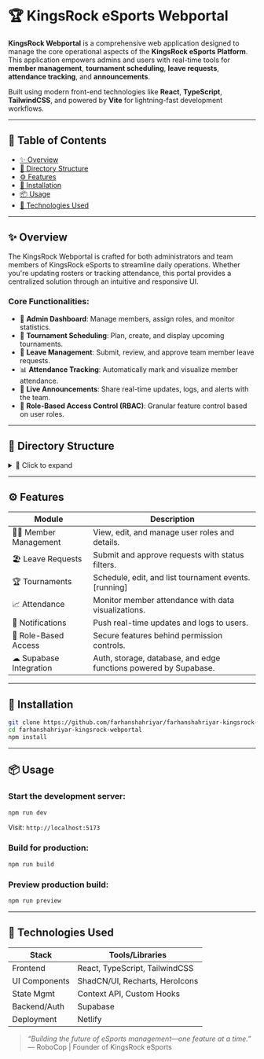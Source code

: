 # 🏆 KingsRock eSports Webportal

**KingsRock Webportal** is a comprehensive web application designed to manage the core operational aspects of the **KingsRock eSports Platform**. This application empowers admins and users with real-time tools for **member management**, **tournament scheduling**, **leave requests**, **attendance tracking**, and **announcements**.

Built using modern front-end technologies like **React**, **TypeScript**, **TailwindCSS**, and powered by **Vite** for lightning-fast development workflows.

---

## 📌 Table of Contents

- [✨ Overview](#-overview)
- [📁 Directory Structure](#-directory-structure)
- [⚙️ Features](#️-features)
- [🚀 Installation](#-installation)
- [📦 Usage](#-usage)
- [🧪 Technologies Used](#-technologies-used)

---

## ✨ Overview

The KingsRock Webportal is crafted for both administrators and team members of KingsRock eSports to streamline daily operations. Whether you're updating rosters or tracking attendance, this portal provides a centralized solution through an intuitive and responsive UI.

### Core Functionalities:
- 🎯 **Admin Dashboard**: Manage members, assign roles, and monitor statistics.
- 📅 **Tournament Scheduling**: Plan, create, and display upcoming tournaments.
- 📝 **Leave Management**: Submit, review, and approve team member leave requests.
- 📊 **Attendance Tracking**: Automatically mark and visualize member attendance.
- 🔔 **Live Announcements**: Share real-time updates, logs, and alerts with the team.
- 🔐 **Role-Based Access Control (RBAC)**: Granular feature control based on user roles.

---

## 📁 Directory Structure

<details>
<summary>📂 Click to expand</summary>

```plaintext
farhanshahriyar-kingsrock-webportal/
│
├── README.md
├── package.json
├── vite.config.ts
├── tailwind.config.ts
├── tsconfig.*.json
│
├── public/
│   └── lovable-uploads/
│
├── src/
│   ├── App.tsx
│   ├── main.tsx
│   ├── index.css
│   ├── admin-dashboard/
│   ├── components/
│   ├── contexts/
│   ├── hooks/
│   ├── integrations/
│   ├── lib/
│   ├── pages/
│   ├── utils/
│
└── supabase/
    ├── config.toml
    └── functions/
        └── mark-absent-users/
            └── index.ts
```
</details>

---

## ⚙️ Features

| Module                | Description                                                                 |
|-----------------------|-----------------------------------------------------------------------------|
| 🧑‍💼 Member Management  | View, edit, and manage user roles and details.                              |
| 🏖 Leave Requests      | Submit and approve requests with status filters.                            |
| 🏆 Tournaments         | Schedule, edit, and list tournament events. [running]                                |
| 📈 Attendance          | Monitor member attendance with data visualizations.                         |
| 🔔 Notifications       | Push real-time updates and logs to users.                                   |
| 👮 Role-Based Access   | Secure features behind permission controls.                                 |
| ☁ Supabase Integration| Auth, storage, database, and edge functions powered by Supabase.            |

---

## 🚀 Installation

```bash
git clone https://github.com/farhanshahriyar/farhanshahriyar-kingsrock-webportal.git
cd farhanshahriyar-kingsrock-webportal
npm install
```

---

## 📦 Usage

### Start the development server:
```bash
npm run dev
```

Visit: `http://localhost:5173`

### Build for production:
```bash
npm run build
```

### Preview production build:
```bash
npm run preview
```

---

## 🧪 Technologies Used

| Stack           | Tools/Libraries                       |
|----------------|----------------------------------------|
| Frontend       | React, TypeScript, TailwindCSS         |
| UI Components  | ShadCN/UI, Recharts, HeroIcons         |
| State Mgmt     | Context API, Custom Hooks              |
| Backend/Auth   | Supabase                               |
| Deployment     | Netlify                                |


> *“Building the future of eSports management—one feature at a time.”*  
> — RoboCop | Founder of KingsRock eSports
```


